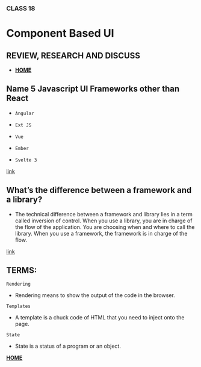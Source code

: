 ### CLASS 18


# Component Based UI






## REVIEW, RESEARCH AND DISCUSS


- [**HOME**](https://seidomo.github.io/reading_notes/home)


## Name 5 Javascript UI Frameworks other than React


- ``` Angular ```

- ``` Ext JS ```

- ``` Vue ```

- ``` Ember ```

- ``` Svelte 3 ```


[link](https://www.sitepoint.com/javascript-ui-frameworks/)


## What’s the difference between a framework and a library?

- The technical difference between a framework and library lies in a term called inversion of control. When you use a library, you are in charge of the flow of the application. You are choosing when and where to call the library. When you use a framework, the framework is in charge of the flow.


[link](https://www.google.com/search?q=What%E2%80%99s+the+difference+between+a+framework+and+a+library%3F&rlz=1C1CHBF_enUS873US873&sxsrf=ALeKk033bLJhXQV8JxBGh5WGzlxoo_JDYA%3A1616377354924&ei=CvZXYPvoN-Gq0PEPhpSouA4&oq=What%E2%80%99s+the+difference+between+a+framework+and+a+library%3F&gs_lcp=Cgdnd3Mtd2l6EAMyBggAEBYQHjIFCAAQhgM6BwgAEEcQsAM6BAgjECc6AggAOgcIABCHAhAUOgUIABCRAjoFCAAQsQM6CAgAELEDEJECOgoIABCHAhCxAxAUOggILhCxAxCDAToICC4QxwEQrwE6BQguELEDOgQIABBDOgoIABCxAxCDARBDOgcIIxDqAhAnUM3_EFj0nxFgyLIRaAJwAngAgAGTAYgB0QqSAQM1LjiYAQCgAQGgAQKqAQdnd3Mtd2l6sAEKyAEIwAEB&sclient=gws-wiz&ved=0ahUKEwj7lcDw4sLvAhVhFTQIHQYKCucQ4dUDCA0&uact=5)


## TERMS:

``` Rendering ```

- Rendering means to show the output of the code in the browser.

``` Templates ```

- A template is a chuck code of HTML that you need to inject onto the page. 


``` State ```

- State is a status of a program or an object.


[**HOME**](https://seidomo.github.io/reading_notes/home)